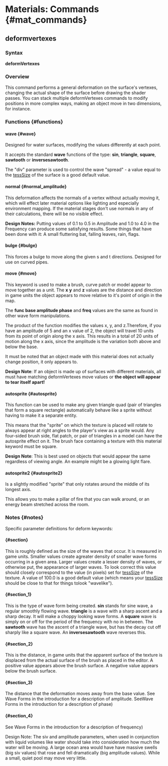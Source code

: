 # Materials: Commands {#mat_commands}
## deformvertexes
### Syntax

**deformVertexes <func>**

### Overview

This command performs a general deformation on the surface's vertexes,
changing the actual shape of the surface before drawing the shader
passes. You can stack multiple deformVertexes commands to modify
positions in more complex ways, making an object move in two dimensions,
for instance.

### Functions {#functions}

#### wave <siv> <func> <base> <amplitude> <phase> <freq> {#wave}

Designed for water surfaces, modifying the values differently at each
point.

It accepts the standard **wave** functions of the type: **sin**,
**triangle**, **square**, **sawtooth** or **inversesawtooth**.

The "div" parameter is used to control the wave "spread" - a value equal
to the [tessSize](vmap_tesssize.md) of the
surface is a good default value.

#### normal <siv> <func> <base> <amplitude> <frequency> {#normal_amplitude}

This deformation affects the normals of a vertex without actually moving
it, which will effect later material options like lighting and
especially environment mapping. If the material stages don't use normals
in any of their calculations, there will be no visible effect.

**Design Notes:** Putting values of 0.1 to 0.5 in Amplitude and 1.0 to
4.0 in the Frequency can produce some satisfying results. Some things
that have been done with it: A small fluttering bat, falling leaves,
rain, flags.

#### bulge <bulgeWidth> <bulgeHeight> <bulgeSpeed> {#bulge}

This forces a bulge to move along the given s and t directions. Designed
for use on curved pipes.

#### move <x> <y> <z> <func> <base> <amplitude> <phase> <freq> {#move}

This keyword is used to make a brush, curve patch or model appear to
move together as a unit. The **x** **y** and **z** values are the
distance and direction in game units the object appears to move relative
to it's point of origin in the map.

The **func base amplitude phase** and **freq** values are the
same as found in other wave form manipulations.

The product of the function modifies the values x, y, and z.Therefore,
if you have an amplitude of 5 and an x value of 2, the object will
travel 10 units from its point of origin along the x axis. This results
in a total of 20 units of motion along the x axis, since the amplitude
is the variation both above and below the base.

It must be noted that an object made with this material does not
actually change position, it only appears to.

**Design Note**: If an object is made up of surfaces with different
materials, all must have matching deformVertexes move values or **the
object will appear to tear itself apart!**

#### autosprite {#autosprite}

This function can be used to make any given triangle quad (pair of
triangles that form a square rectangle) automatically behave like a
sprite without having to make it a separate entity.

This means that the "sprite" on which the texture is placed will rotate
to always appear at right angles to the player's view as a sprite would.
Any four-sided brush side, flat patch, or pair of triangles in a model
can have the autosprite effect on it. The brush face containing a
texture with this material keyword must be square.

**Design Note**: This is best used on objects that would appear the same
regardless of viewing angle. An example might be a glowing light flare.

#### autosprite2 {#autosprite2}

Is a slightly modified "sprite" that only rotates around the middle of
its longest axis.

This allows you to make a pillar of fire that you can walk around, or an
energy beam stretched across the room.

### Notes {#notes}

Specific parameter definitions for deform keywords:

#### <siv> {#section}

This is roughly defined as the size of the waves that occur. It is
measured in game units. Smaller values create agreater density of
smaller wave forms occurring in a given area. Larger values create a
lesser density of waves, or otherwise put, the appearance of larger
waves. To look correct this value should closely correspond to the value
(in pixels) set for
[tessSize](vmap_tesssize.md) of the texture.
A value of 100.0 is a good default value (which means your
[tessSize](vmap_tesssize.md) should be close
to that for things tolook "wavelike").

#### <func> {#section_1}

This is the type of wave form being created. **sin** stands for sine
wave, a regular smoothly flowing wave. **triangle** is a wave with a
sharp ascent and a sharp decay. It will make a choppy looking wave
forms. A **square** wave is simply on or off for the period of the
frequency with no in between. The **sawtooth** wave has the ascent of a
triangle wave, but has the decay cut off sharply like a square wave. An
**inversesawtooth** wave reverses this.

#### <base> {#section_2}

This is the distance, in game units that the apparent surface of the
texture is displaced from the actual surface of the brush as placed in
the editor. A positive value appears above the brush surface. A negative
value appears below the brush surface.

#### <amplitude> {#section_3}

The distance that the deformation moves away from the base value. See
Wave Forms in the introduction for a description of amplitude. <phase>
SeeWave Forms in the introduction for a description of phase)

#### <frequency> {#section_4}

See Wave Forms in the introduction for a description of frequency)

Design Note: The siv and amplitude parameters, when used in conjunction
with liquid volumes like water should take into consideration how much
the water will be moving. A large ocean area would have have massive
swells (big siv values) that rose and fell dramatically (big amplitude
values). While a small, quiet pool may move very little.